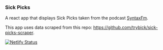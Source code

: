 ### Sick Picks

A react app that displays Sick Picks taken from the podcast [SyntaxFm](https://syntax.fm).

This app uses data scraped from this repo: https://github.com/trybick/sick-picks-scraper.

[![Netlify Status](https://api.netlify.com/api/v1/badges/f62444d0-41eb-4f69-911d-b9bf51dd741a/deploy-status)](https://app.netlify.com/sites/sickpicks/deploys)